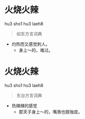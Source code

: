 # 火烧火辣
hu3 sho1 hu3 laeh8
> 如东方言词典
- 灼热而又感觉刺人。
  - 身上～的，难过。

# 火烧火辣
hu3 sho1 hu3 laeh8
> 东台方言词典
- 热辣辣的感觉
  - 那天子身上～的，嘴唇也脱咖皮。
